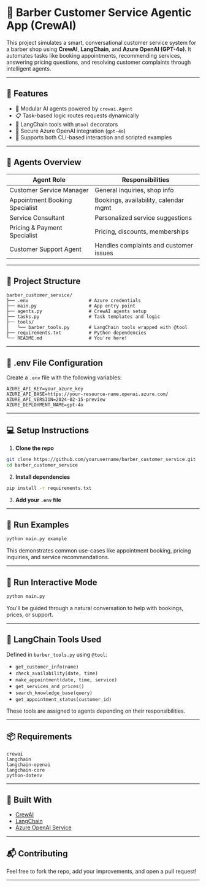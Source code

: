 # 💈 Barber Customer Service Agentic App (CrewAI)

This project simulates a smart, conversational customer service system for a barber shop using **CrewAI**, **LangChain**, and **Azure OpenAI (GPT-4o)**. It automates tasks like booking appointments, recommending services, answering pricing questions, and resolving customer complaints through intelligent agents.

---

## 🚀 Features

* 🤖 Modular AI agents powered by `crewai.Agent`
* 📋 Task-based logic routes requests dynamically
* 🔧 LangChain tools with `@tool` decorators
* 🔐 Secure Azure OpenAI integration (`gpt-4o`)
* 🧪 Supports both CLI-based interaction and scripted examples

---

## 🧠 Agents Overview

| Agent Role                     | Responsibilities                       |
| ------------------------------ | -------------------------------------- |
| Customer Service Manager       | General inquiries, shop info           |
| Appointment Booking Specialist | Bookings, availability, calendar mgmt  |
| Service Consultant             | Personalized service suggestions       |
| Pricing & Payment Specialist   | Pricing, discounts, memberships        |
| Customer Support Agent         | Handles complaints and customer issues |

---

## 📁 Project Structure

```
barber_customer_service/
├── .env                      # Azure credentials
├── main.py                   # App entry point
├── agents.py                 # CrewAI agents setup
├── tasks.py                  # Task templates and logic
├── tools/
│   └── barber_tools.py       # LangChain tools wrapped with @tool
├── requirements.txt          # Python dependencies
└── README.md                 # You're here!
```

---

## 🔐 .env File Configuration

Create a `.env` file with the following variables:

```env
AZURE_API_KEY=your_azure_key
AZURE_API_BASE=https://your-resource-name.openai.azure.com/
AZURE_API_VERSION=2024-02-15-preview
AZURE_DEPLOYMENT_NAME=gpt-4o
```

---

## 💻 Setup Instructions

1. **Clone the repo**

```bash
git clone https://github.com/yourusername/barber_customer_service.git
cd barber_customer_service
```

2. **Install dependencies**

```bash
pip install -r requirements.txt
```

3. **Add your `.env` file**

---

## 🧪 Run Examples

```bash
python main.py example
```

This demonstrates common use-cases like appointment booking, pricing inquiries, and service recommendations.

---

## 💬 Run Interactive Mode

```bash
python main.py
```

You'll be guided through a natural conversation to help with bookings, prices, or support.

---

## 🔧 LangChain Tools Used

Defined in `barber_tools.py` using `@tool`:

* `get_customer_info(name)`
* `check_availability(date, time)`
* `make_appointment(date, time, service)`
* `get_services_and_prices()`
* `search_knowledge_base(query)`
* `get_appointment_status(customer_id)`

These tools are assigned to agents depending on their responsibilities.

---

## 📦 Requirements

```
crewai
langchain
langchain-openai
langchain-core
python-dotenv
```

---

## 🤖 Built With

* [CrewAI](https://docs.crewai.com/)
* [LangChain](https://docs.langchain.com/)
* [Azure OpenAI Service](https://learn.microsoft.com/en-us/azure/cognitive-services/openai/)

---

## 📬 Contributing

Feel free to fork the repo, add your improvements, and open a pull request!

---

